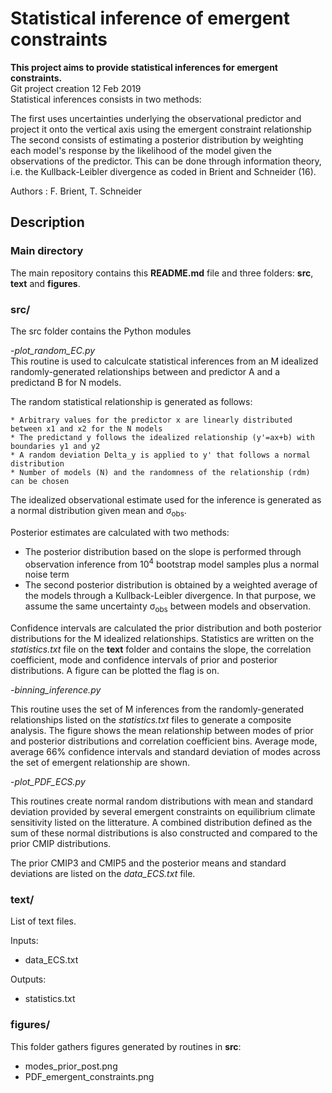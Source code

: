 # Statistical inference of emergent constraints
__This project aims to provide statistical inferences for emergent constraints.__  
Git project creation 12 Feb 2019  
Statistical inferences consists in two methods:  

The first uses uncertainties underlying the observational predictor and project it onto the vertical axis using the emergent constraint relationship  
The second consists of estimating a posterior distribution by weighting each model's response by the likelihood of the model given the observations of the predictor. This can be done through information theory, i.e. the Kullback-Leibler divergence as coded in Brient and Schneider (16). 

Authors : F. Brient, T. Schneider

## Description

### Main directory
The main repository contains this __README.md__ file and three folders: __src__, __text__ and __figures__.

### src/
The src folder contains the Python modules

-*plot_random_EC.py*  
  This routine is used to calculcate statistical inferences from an M idealized randomly-generated relationships between and predictor A and a predictand B for N models. 

  The random statistical relationship is generated as follows:

    * Arbitrary values for the predictor x are linearly distributed between x1 and x2 for the N models
    * The predictand y follows the idealized relationship (y'=ax+b) with boundaries y1 and y2
    * A random deviation Delta_y is applied to y' that follows a normal distribution
    * Number of models (N) and the randomness of the relationship (rdm) can be chosen


  The idealized observational estimate used for the inference is generated as a normal distribution given mean and &sigma;<sub>obs</sub>.

  Posterior estimates are calculated with two methods:
   - The posterior distribution based on the slope is performed through observation inference from 10<sup>4</sup> bootstrap model samples plus a normal noise term
   - The second posterior distribution is obtained by a weighted average of the models through a Kullback-Leibler divergence. In that purpose, we assume the same uncertainty &sigma;<sub>obs</sub> between models and observation.

  Confidence intervals are calculated the prior distribution and both posterior distributions for the M idealized relationships. Statistics are written on the *statistics.txt* file on the __text__ folder and contains the slope, the correlation coefficient, mode and confidence intervals of prior and posterior distributions. A figure can be plotted the flag is on.


-*binning_inference.py*

  This routine uses the set of M inferences from the randomly-generated relationships listed on the *statistics.txt* files to generate a composite analysis. The figure shows the mean relationship between modes of prior and posterior distributions and correlation coefficient bins. Average mode, average 66% confidence intervals and standard deviation of modes across the set of emergent relationship are shown.


-*plot_PDF_ECS.py*

  This routines create normal random distributions with mean and standard deviation provided by several emergent constraints on equilibrium climate sensitivity listed on the litterature. A combined distribution defined as the sum of these normal distributions is also constructed and compared to the prior CMIP distributions. 

  The prior CMIP3 and CMIP5 and the posterior means and standard deviations are listed on the *data_ECS.txt* file. 




### text/
List of text files.

Inputs:
 - data_ECS.txt

Outputs:
 - statistics.txt

### figures/
This folder gathers figures generated by routines in __src__:

 - modes_prior_post.png
 - PDF_emergent_constraints.png
